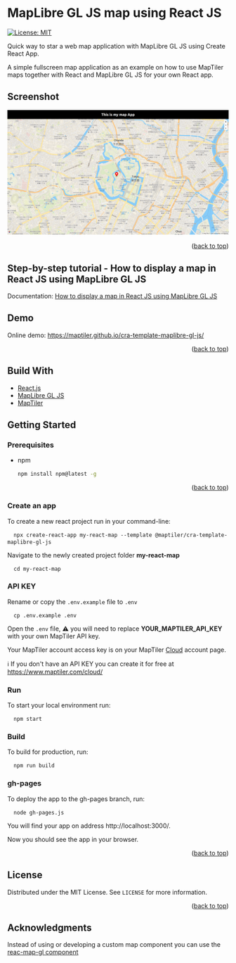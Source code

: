 # MapLibre GL JS map using React JS

[![License: MIT](https://img.shields.io/badge/License-MIT-yellow.svg)](https://opensource.org/licenses/MIT)

Quick way to star a web map application with MapLibre GL JS using Create React App.

A simple fullscreen map application as an example on how to use MapTiler maps together with React and MapLibre GL JS for your own React app.

## Screenshot

![react maplibre template](/assets/react-maplibre-template.png "React Maplibre template")

<p align="right">(<a href="#top">back to top</a>)</p>

## Step-by-step tutorial - How to display a map in React JS using MapLibre GL JS

Documentation: [How to display a map in React JS using MapLibre GL JS](https://documentation.maptiler.com/hc/en-us/articles/4405444890897-how-to-display-maplibre-gl-js-map-using-react-js?utm_medium=referral&utm_source=github&utm_campaign=2022-05%20%7C%20js%20frameworks%20%7C%20react)

## Demo

Online demo: https://maptiler.github.io/cra-template-maplibre-gl-js/

<p align="right">(<a href="#top">back to top</a>)</p>

## Build With

* [React.js](https://reactjs.org/)
* [MapLibre GL JS](https://maplibre.org/)
* [MapTiler](https://www.maptiler.com/)

## Getting Started

### Prerequisites

* npm
  ```sh
  npm install npm@latest -g
  ```

<p align="right">(<a href="#top">back to top</a>)</p>

### Create an app

To create a new react project run in your command-line:

```
  npx create-react-app my-react-map --template @maptiler/cra-template-maplibre-gl-js
```

Navigate to the newly created project folder **my-react-map**

```
  cd my-react-map
```

### API KEY

Rename or copy the `.env.example` file to `.env`

```
  cp .env.example .env
```

Open the `.env` file, :warning: you will need to replace **YOUR_MAPTILER_API_KEY** with your own MapTiler API key.

Your MapTiler account access key is on your MapTiler [Cloud](https://cloud.maptiler.com/account/keys/) account page. 

:information_source: If you don't have an API KEY you can create it for free at https://www.maptiler.com/cloud/

### Run

To start your local environment run: 

```
  npm start
``` 

### Build

To build for production, run: 
```
  npm run build
``` 

### gh-pages

To deploy the app to the gh-pages branch, run:
```
  node gh-pages.js
```

You will find your app on address http://localhost:3000/.

Now you should see the app in your browser.

<p align="right">(<a href="#top">back to top</a>)</p>

<!-- LICENSE -->
## License

Distributed under the MIT License. See `LICENSE` for more information.

<p align="right">(<a href="#top">back to top</a>)</p>

<!-- ACKNOWLEDGMENTS -->
## Acknowledgments

Instead of using or developing a custom map component you can use the [reac-map-gl component](http://visgl.github.io/react-map-gl/docs/get-started/get-started#using-with-a-mapbox-gl-fork)
